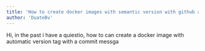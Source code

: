 ```yaml
---
title: 'How to create docker images with semantic version with github actions'
author: 'DuateBv'
---
```


Hi, in the past i have a quiestio, how to can create a docker image with automatic version tag with a commit messga
